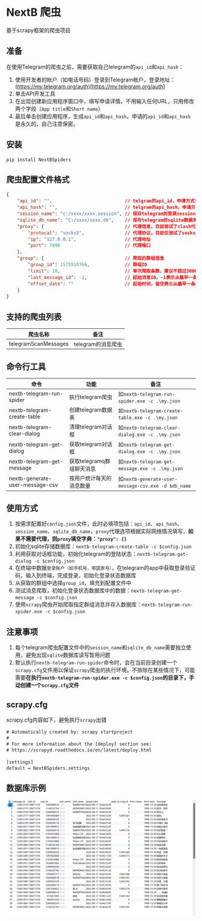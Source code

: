 # NextB 爬虫

基于scrapy框架的爬虫项目

## 准备

在使用Telegram的爬虫之前，需要获取自己telegram的`api_id`和`api_hash`：

1. 使用开发者的帐户（如电话号码）登录到Telegram帐户，登录地址：(https://my.telegram.org/auth)[https://my.telegram.org/auth]
2. 单击API开发工具
3. 在出现创建新应用程序窗口中，填写申请详情。不用输入任何URL，只用修改两个字段（`App title`和`Short name`）
4. 最后单击创建应用程序，生成`api_id`和`api_hash`。申请的`api_id`和`api_hash`是永久的，自己注意保密。

## 安装

```
pip install NextBSpiders
```

## 爬虫配置文件格式

```json
{
    "api_id": "",                           // telgram的api_id，申请方式见《准备》
    "api_hash": "",                         // telgram的api_hash，申请方式见《准备》
    "session_name": "c:/xxxx/xxxx.session", // 保存telegram的登录session
    "sqlite_db_name": "C:/xxxx/xxxx.db",    // 保存telegram的sqlite数据库地址
    "proxy": {                              // 代理信息，目前测试了clash代理
        "protocal": "socks5",               // 代理协议，目前仅测试了socks5协议
        "ip": "127.0.0.1",                  // 代理地址
        "port": 7890                        // 代理端口
    },
    "group": {                              // 爬取的群组信息
        "group_id": 1575910766,             // 群组ID
        "limit": 10,                        // 单次爬取条数，建议不超过3000
        "last_message_id": -1,              // 起始消息ID，-1表示从最早一条开始爬取
        "offset_date": ""                   // 起始时间，留空表示从最早一条开始爬取，格式形如："2020-01-01 00:00:00"
    }
}
```
## 支持的爬虫列表

|爬虫名称|备注|
|----|----|
|telegramScanMessages|telegram的消息爬虫|

## 命令行工具

|命令|功能|备注|
|----|----|----|
|nextb-telegram-run-spider|执行telegram爬虫|如`nextb-telegram-run-spider.exe -c .\my.json`|
|nextb-telegram-create-table|创建telegram数据表|如`nextb-telegram-create-table.exe -c .\my.json`|
|nextb-telegram-clear-dialog|清理telegram对话框|如`nextb-telegram-clear-dialog.exe -c .\my.json`|
|nextb-telegram-get-dialog|获取telegram对话框|如`nextb-telegram-get-dialog.exe -c .\my.json`|
|nextb-telegram-get-message|获取telegramq群组聊天消息|如`nextb-telegram-get-message.exe -c .\my.json`|
|nextb-generate-user-message-csv|按用户统计每天的消息数量|如`nextb-generate-user-message-csv.exe -d $db_name`|
## 使用方式

1. 按需求配置好`config.json`文件，此时必填项包括：`api_id`、`api_hash`、`session_name`、`sqlite_db_name`，`proxy`代理选项根据实际网络情况填写，**如果不需要代理，则`proxy`填空字典：`"proxy": {}`**
2. 初始化sqlite存储数据库：`nextb-telegram-create-table -c $config.json`
3. 利用获取对话框功能，初始化telegram的登陆状态：`nextb-telegram-get-dialog -c $config.json`
4. 在终端中数据`登录账户（如手机号，带国家号）`，在telegram的app中获取登录验证码，输入到终端，完成登录，初始化登录状态数据库
5. 从获取的群组中选择`group_id`，填充到配置文件中
6. 测试消息爬取，初始化登录状态数据库中的数据：`nextb-telegram-get-message -c $config.json`
7. 使用`scrapy`爬虫开始爬取指定群组消息并存入数据库：`nextb-telegram-run-spider.exe -c $config.json`

## 注意事项

1. 每个telegram爬虫配置文件中的`session_name`和`sqlite_db_name`需要独立使用，避免出现`sqlite`数据库读写暂用问题
2. 默认执行`nextb-telegram-run-spider`命令时，会在当前目录创建一个`scrapy.cfg`文件用以保证`scrapy`爬虫的执行环境。不排除在某些情况下，可能需要**在执行`nextb-telegram-run-spider.exe -c $config.json`的目录下，手动创建一个`scrapy.cfg`文件**

## scrapy.cfg

scrapy.cfg内容如下，避免执行`scrapy`出错

```
# Automatically created by: scrapy startproject
#
# For more information about the [deploy] section see:
# https://scrapyd.readthedocs.io/en/latest/deploy.html

[settings]
default = NextBSpiders.settings
```

## 数据库示例

![](https://github.com/a232319779/NextBSpiders/blob/master/pictures/example.png)
